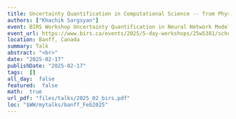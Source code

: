 ```yaml
---
title: Uncertainty Quantification in Computational Science -- from Physical Models to Neural Networks
authors: ["Khachik Sargsyan"]
event: BIRS Workshop Uncertainty Quantification in Neural Network Models
event_url: https://www.birs.ca/events/2025/5-day-workshops/25w5381/schedule
location: Banff, Canada
summary: Talk
abstract: "<br>"
date: "2025-02-17"
publishDate: "2025-02-17"
tags:  []
all_day:  false
featured:  false
math:  true
url_pdf: "files/talks/2025_02_birs.pdf"
loc: "$WW/mytalks/banff_Feb2025"
---
```

